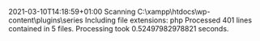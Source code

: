 2021-03-10T14:18:59+01:00
Scanning C:\xampp\htdocs\wp-content\plugins\series
Including file extensions: php
Processed 401 lines contained in 5 files.
Processing took 0.52497982978821 seconds.
